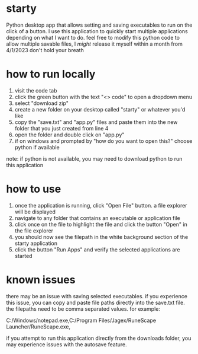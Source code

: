 # starty

Python desktop app that allows setting and saving executables to run on the click of a button.
I use this application to quickly start multiple applications depending on what I want to do.
feel free to modify this python code to allow multiple savable files, I *might* release it myself within a month from 4/1/2023
don't hold your breath

# how to run locally

1. visit the code tab
2. click the green button with the text "<> code" to open a dropdown menu
3. select "download zip"
4. create a new folder on your desktop called "starty" or whatever you'd like
5. copy the "save.txt" and "app.py" files and paste them into the new folder that you just created from line 4
6. open the folder and double click on "app.py"
7. if on windows and prompted by "how do you want to open this?" choose python if available

note: if python is not available, you may need to download python to run this application

# how to use

1. once the application is running, click "Open File" button. a file explorer will be displayed
2. navigate to any folder that contains an executable or application file
3. click once on the file to highlight the file and click the button "Open" in the file explorer
4. you should now see the filepath in the white background section of the starty application
5. click the button "Run Apps" and verify the selected applications are started

# known issues

there may be an issue with saving selected executables. if you experience this issue, you can copy and paste file paths directly into 
the save.txt file. the filepaths need to be comma separated values. for example:

C:/Windows/notepad.exe,C:/Program Files/Jagex/RuneScape Launcher/RuneScape.exe,

if you attempt to run this application directly from the downloads folder, you may experience issues with the autosave feature.
